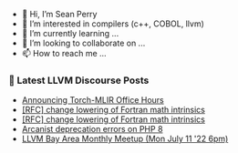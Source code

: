 - 👋 Hi, I’m Sean Perry
- 👀 I’m interested in compilers (c++, COBOL, llvm)
- 🌱 I’m currently learning ...
- 💞️ I’m looking to collaborate on ...
- 📫 How to reach me ...

<!---
s66perry/s66perry is a ✨ special ✨ repository because its `README.md` (this file) appears on your GitHub profile.
You can click the Preview link to take a look at your changes.
--->
### 📕 Latest LLVM Discourse Posts

<!-- DISCOURSE-LLVM:START -->
- [Announcing Torch-MLIR Office Hours](https://discourse.llvm.org/t/announcing-torch-mlir-office-hours/63973#post_1)
- [[RFC] change lowering of Fortran math intrinsics](https://discourse.llvm.org/t/rfc-change-lowering-of-fortran-math-intrinsics/63971#post_2)
- [[RFC] change lowering of Fortran math intrinsics](https://discourse.llvm.org/t/rfc-change-lowering-of-fortran-math-intrinsics/63971#post_1)
- [Arcanist deprecation errors on PHP 8](https://discourse.llvm.org/t/arcanist-deprecation-errors-on-php-8/63231#post_5)
- [LLVM Bay Area Monthly Meetup &lpar;Mon July 11 &#39;22 6pm&rpar;](https://discourse.llvm.org/t/llvm-bay-area-monthly-meetup-mon-july-11-22-6pm/63193#post_7)
<!-- DISCOURSE-LLVM:END -->
